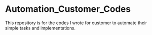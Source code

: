 # Automation_Customer_Codes
 This repository is for the codes I wrote for customer to automate their simple tasks and implementations.
